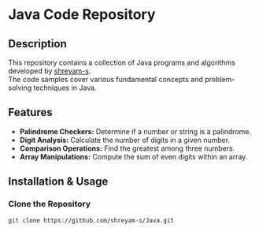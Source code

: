 # Java Code Repository

## Description
This repository contains a collection of Java programs and algorithms developed by [shreyam-s](https://github.com/shreyam-s).  
The code samples cover various fundamental concepts and problem-solving techniques in Java.

## Features
- **Palindrome Checkers:** Determine if a number or string is a palindrome.  
- **Digit Analysis:** Calculate the number of digits in a given number.  
- **Comparison Operations:** Find the greatest among three numbers.  
- **Array Manipulations:** Compute the sum of even digits within an array.  

## Installation & Usage

### Clone the Repository
```sh
git clone https://github.com/shreyam-s/Java.git
